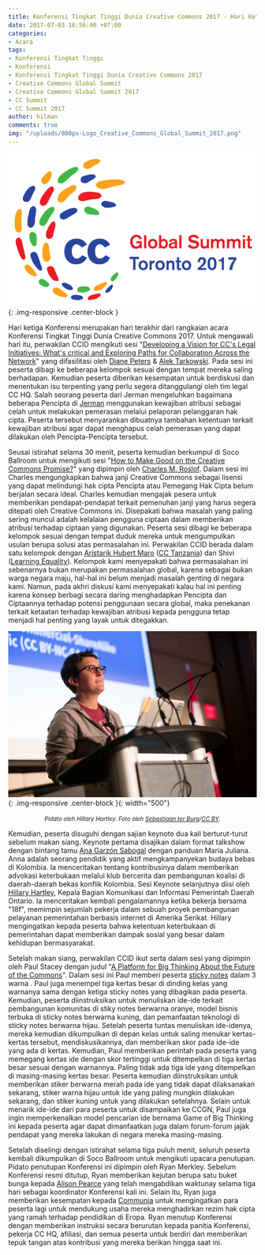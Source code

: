 ```yaml
---
title: Konferensi Tingkat Tinggi Dunia Creative Commons 2017 - Hari Ketiga
date: 2017-07-03 16:56:00 +07:00
categories:
- Acara
tags:
- Konferensi Tingkat Tinggi
- Konferensi
- Konferensi Tingkat Tinggi Dunia Creative Commons 2017
- Creative Commons Global Summit
- Creative Commons Global Summit 2017
- CC Summit
- CC Summit 2017
author: hilman
comments: true
img: "/uploads/800px-Logo_Creative_Commons_Global_Summit_2017.png"
---
```


![800px-Logo_Creative_Commons_Global_Summit_2017.png](/uploads/800px-Logo_Creative_Commons_Global_Summit_2017.png){: .img-responsive .center-block }<center><small><i></i></small></center>

Hari ketiga Konferensi merupakan hari terakhir dari rangkaian acara Konferensi Tingkat Tinggi Dunia Creative Commons 2017. Untuk mengawali hari itu, perwakilan CCID mengikuti sesi "[Developing a Vision for CC's Legal Initiatives: What's critical and Exploring Paths for Collaboration Across the Network](https://creativecommonsglobalsummit2017t.sched.com/event/AFKS/developing-a-vision-for-ccs-legal-initiatives-whats-critical-and-exploring-paths-for-collaboration-across-the-network)" yang difasilitasi oleh [Diane Peters](https://creativecommonsglobalsummit2017t.sched.com/speaker/dianepeters1) & [Alek Tarkowski](https://creativecommonsglobalsummit2017t.sched.com/speaker/tarkowski). Pada sesi ini peserta dibagi ke beberapa kelompok sesuai dengan tempat mereka saling berhadapan. Kemudian peserta diberikan kesempatan untuk berdiskusi dan menentukan isu terpenting yang perlu segera ditanggulangi oleh tim legal CC HQ. Salah seorang peserta dari Jerman mengeluhkan bagaimana beberapa Pencipta di [Jerman](https://id.wikipedia.org/wiki/Jerman) menggunakan kewajiban atribusi sebagai celah untuk melakukan pemerasan melalui pelaporan pelanggaran hak cipta. Peserta tersebut menyarankan dibuatnya tambahan ketentuan terkait kewajiban atribusi agar dapat menghapus celah pemerasan yang dapat dilakukan oleh Pencipta-Pencipta tersebut.

Seusai istirahat selama 30 menit, peserta kemudian berkumpul di Soco Ballroom untuk mengikuti sesi "[How to Make Good on the Creative Commons Promise?](https://creativecommonsglobalsummit2017t.sched.com/event/AFKl/how-to-make-good-on-the-creative-commons-promise)" yang dipimpin oleh [Charles M. Roslof](https://creativecommonsglobalsummit2017t.sched.com/speaker/roslof). Dalam sesi ini Charles mengungkapkan bahwa janji Creative Commons sebagai lisensi yang dapat melindungi hak cipta Pencipta atau Pemegang Hak Cipta belum berjalan secara ideal. Charles kemudian mengajak pesera untuk memberikan pendapat-pendapat terkait pemenuhan janji yang harus segera ditepati oleh Creative Commons ini. Disepakati bahwa masalah yang paling sering muncul adalah kelalaian pengguna ciptaan dalam memberikan atribusi terhadap ciptaan yang digunakan. Peserta sesi dibagi ke beberapa kelompok sesuai dengan tempat duduk mereka untuk mengumpulkan usulan berupa solusi atas permasalahan ini. Perwakilan CCID berada dalam satu kelompok dengan [Aristarik Hubert Maro](https://www.amazon.com/s/ref=dp_byline_sr_book_1?ie=UTF8&text=Aristarik+Hubert+Maro&search-alias=books&field-author=Aristarik+Hubert+Maro&sort=relevancerank) ([CC Tanzania](https://cctz2013.blogspot.co.id/)) dan Shivi ([Learning Equality](https://learningequality.org/)). Kelompok kami menyepakati bahwa permasalahan ini sebenarnya bukan merupakan permasalahan global, karena sebagai bukan warga negara maju, hal-hal ini belum menjadi masalah genting di negara kami. Namun, pada akhri diskusi kami menyepakati kalau hal ini penting karena konsep berbagi secara daring menghadapkan Pencipta dan Ciptaannya terhadap potensi penggunaan secara global, maka penekanan terkait ketaatan terhadap kewajiban atribusi kepada pengguna tetap menjadi hal penting yang layak untuk ditegakkan.

![day 3 keynote.jpg](/uploads/day%203%20keynote.jpg){: .img-responsive .center-block }{: width="500"}<center><small><i>Pidato oleh Hillary Hartley. Foto oleh <a href="https://www.flickr.com/photos/ter-burg/33526975924/in/album-72157680111006213/">Sebastiaan ter Burg</a>/<a href="https://creativecommons.org/licenses/by/4.0/deed.id">CC BY</a>.</i></small></center>

Kemudian, peserta disuguhi dengan sajian keynote dua kali berturut-turut sebelum makan siang. Keynote pertama disajikan dalam format talkshow dengan bintang tamu [Ana Garzón Sabogal](https://creativecommonsglobalsummit2017t.sched.com/anagarzonsabogal1) dengan panduan María Juliana. Anna adalah seorang pendidik yang aktif mengkampanyekan budaya bebas di Kolombia. Ia menceritakan tentang kontribusinya dalam memberikan advokasi keterbukaan melalui klub bercerita dan pembangunan koalisi di daerah-daerah bekas konflik Kolombia. Sesi Keynote selanjutnya diisi oleh [Hillary Hartley](https://ca.linkedin.com/in/hillaryhartley), Kepala Bagian Komunikasi dan Informasi Pemerintah Daerah Ontario. Ia menceritakan kembali pengalamannya ketika bekerja bersama "18f", memimpin sejumlah pekerja dalam sebuah proyek pembangunan pelayanan pemerintahan berbasis internet di Amerika Serikat. Hillary mengingatkan kepada peserta bahwa ketentuan keterbukaan di pemerintahan dapat memberikan dampak sosial yang besar dalam kehidupan bermasyarakat.

Setelah makan siang, perwakilan CCID ikut serta dalam sesi yang dipimpin oleh Paul Stacey dengan judul "[A Platform for Big Thinking About the Future of the Commons](https://creativecommonsglobalsummit2017t.sched.com/event/AFYF/a-platform-for-big-thinking-about-the-future-of-the-commons)". Dalam sesi ini Paul memberi peserta [sticky notes](https://en.wikipedia.org/wiki/Sticky_Notes) dalam 3 warna . Paul juga menempel tiga kertas besar di dinding kelas yang warnanya sama dengan ketiga sticky notes yang dibagikan pada peserta. Kemudian, peserta diinstruksikan untuk menuliskan ide-ide terkait pembangunan komunitas di stiky notes berwarna oranye, model bisnis terbuka di sticky notes berwarna kuning, dan pemanfaatan teknologi di sticky notes berwarna hijau. Setelah peserta tuntas menuliskan ide-idenya, mereka kemudian dikumpulkan di depan kelas untuk saling menukar kertas-kertas tersebut, mendiskusikannya, dan memberikan skor pada ide-ide yang ada di kertas. Kemudian, Paul memberikan perintah pada peserta yang memegang kertas ide dengan skor tertinggi untuk ditempelkan di tiga kertas besar sesuai dengan warnannya. Paling tidak ada tiga ide yang ditempelkan di masing-masing kertas besar. Peserta kemudian diinstruksikan untuk memberikan stiker berwarna merah pada ide yang tidak dapat dilaksanakan sekarang, stiker warna hijau untuk ide yang paling mungkin dilakukan sekarang, dan stiker kuning untuk yang dilakukan setelahnya. Selain untuk menarik ide-ide dari para peserta untuk disampaikan ke CCGN, Paul juga ingin memperkenalkan model pencarian ide bernama Game of Big Thinking ini kepada peserta agar dapat dimanfaatkan juga dalam forum-forum jajak pendapat yang mereka lakukan di negara mereka masing-masing.

Setelah diselingi dengan istirahat selama tiga puluh menit, seluruh peserta kembali dikumpulkan di Soco Ballroom untuk mengikuti upacara penutupan. Pidato penutupan Konferensi ini dipimpin oleh Ryan Merkley. Sebelum Konferensi resmi ditutup, Ryan memberikan kejutan berupa satu buket bunga kepada [Alison Pearce](https://creativecommons.org/author/alisoncreativecommons-org/) yang telah mengabdikan waktunay selama tiga hari sebagai koordinator Konferensi kali ini. Selain itu, Ryan juga memberikan kesempatan kepada [Communia](http://www.communia-association.org/) untuk mengingatkan para peserta lagi untuk mendukung usaha mereka menghadirkan rezim hak cipta yang ramah terhadap pendidikan di Eropa. Ryan menutup Konferensi dengan memberikan instruksi secara berurutan kepada panitia Konferensi, pekerja CC HQ, afiliasi, dan semua peserta untuk berdiri dan memberikan tepuk tangan atas kontribusi yang mereka berikan hingga saat ini.